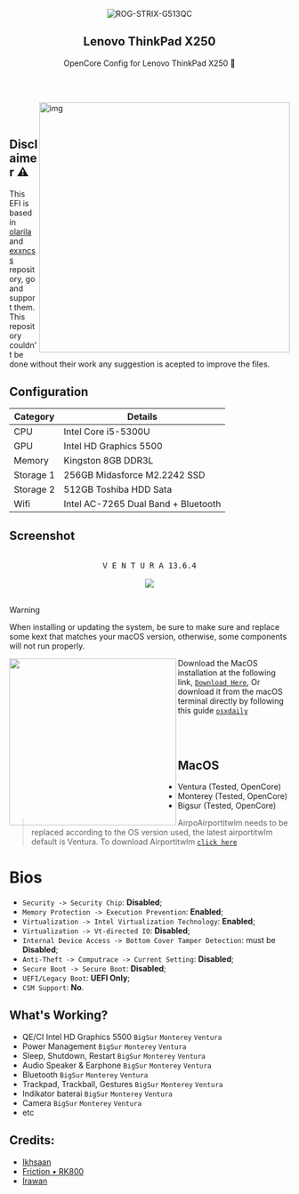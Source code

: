 <p align="center">
 <img src="https://github.com/zamkara/Lenovo-Thinkpad-X250-Hackintosh/blob/Opencore/screenshot/Banner.webp" align="center" alt="ROG-STRIX-G513QC" />
 <h2 align="center">Lenovo ThinkPad X250</h2>
 <p align="center">OpenCore Config for Lenovo ThinkPad X250 🍏</p>

<br><br>

<img src="https://github.com/zamkara/Lenovo-Thinkpad-X250-Hackintosh/blob/Opencore/screenshot/Screenshot%202024-02-14%20at%2017.54.38.png" alt="img" align="right" width="450px">
<br/><br/>

## Disclaimer ⚠️

This EFI is based in [olarila](https://olarila.com/files/OPENCORE1/EFI.Opencore.NoteBook.Broadwell.zip) and [exxncss](https://github.com/exxncss/x250-hackintosh) repository, go and support them. This repository couldn't be done without their work any suggestion is acepted to improve the files.
<br>

## Configuration  
| **Category**   | **Details**                               |
| -------------- | ------------------------------------------|
| CPU            | Intel Core i5-5300U                       |
| GPU            | Intel HD Graphics 5500                    |
| Memory         | Kingston 8GB DDR3L                        |
| Storage 1      | 256GB Midasforce M2.2242 SSD              |
| Storage 2      | 512GB Toshiba HDD Sata                    |
| Wifi           | Intel AC-7265 Dual Band + Bluetooth       |

</p>

## Screenshot
<p align="center">
  <kbd><br>V E N T U R A 13.6.4
  <br><br>
  <kbd><img src="https://github.com/zamkara/Lenovo-Thinkpad-X250-Hackintosh/blob/Opencore/screenshot/Screenshot%202024-02-14%20at%2005.50.22.png"/></kbd></kbd>
  <br><br>

> [!Warning]
> When installing or updating the system, be sure to make sure and replace some kext that matches your macOS version, otherwise, some components will not run properly.

<a href="https://github.com/zamprjkt/Lenovo-Thinkpad-X250-Hackintosh/releases" target="blank"><img align="left" width="300px" src="https://github.com/zamkara/Lenovo-Thinkpad-X250-Hackintosh/blob/Opencore/screenshot/download.svg" /></a>
Download the MacOS installation at the following link, [`Download Here`](https://www.olarila.com/topic/6278-new-vanilla-olarila-images/), Or download it from the macOS terminal directly by following this guide [`osxdaily`](https://osxdaily.com/2020/04/13/how-download-full-macos-installer-terminal/)

<br><br>
## MacOS
- Ventura (Tested, OpenCore)
- Monterey (Tested, OpenCore)
- Bigsur (Tested, OpenCore)
> AirpoAirportitwlm needs to be replaced according to the OS version used, the latest airportitwlm default is Ventura.
> To download Airportitwlm [`click here`](https://github.com/OpenIntelWireless/itlwm/releases)


# Bios
- `Security -> Security Chip`: **Disabled**;
- `Memory Protection -> Execution Prevention`: **Enabled**;
- `Virtualization -> Intel Virtualization Technology`: **Enabled**;
- `Virtualization -> Vt-directed IO`: **Disabled**;
- `Internal Device Access -> Bottom Cover Tamper Detection`: must be **Disabled**;
- `Anti-Theft -> Computrace -> Current Setting`: **Disabled**;
- `Secure Boot -> Secure Boot`: **Disabled**;
- `UEFI/Legacy Boot`: **UEFI Only**;
- `CSM Support`: **No**.

## What's Working?
- QE/CI Intel HD Graphics 5500 `BigSur` `Monterey` `Ventura`
- Power Management `BigSur` `Monterey` `Ventura`
- Sleep, Shutdown, Restart `BigSur` `Monterey` `Ventura`
- Audio Speaker & Earphone `BigSur` `Monterey` `Ventura`
- Bluetooth `BigSur` `Monterey` `Ventura`
- Trackpad, Trackball, Gestures `BigSur` `Monterey` `Ventura`
- Indikator baterai `BigSur` `Monterey` `Ventura`
- Camera `BigSur` `Monterey` `Ventura`
- etc

## Credits:
- [Ikhsaan](https://github.com/exxncss)
- [Friction • RK800](https://t.me/gerobaksariroti)
- [Irawan](https://t.me/irawansalt)

